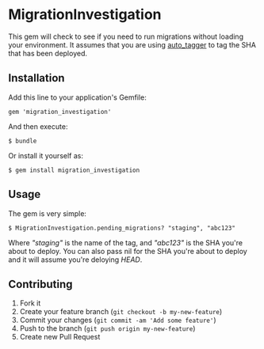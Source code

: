 # MigrationInvestigation

This gem will check to see if you need to run migrations without loading your environment.
It assumes that you are using [auto_tagger](https://github.com/zilkey/auto_tagger) to tag the SHA that has been deployed.

## Installation

Add this line to your application's Gemfile:

    gem 'migration_investigation'

And then execute:

    $ bundle

Or install it yourself as:

    $ gem install migration_investigation

## Usage

The gem is very simple:

	$ MigrationInvestigation.pending_migrations? "staging", "abc123"
	
Where _"staging"_ is the name of the tag, and _"abc123"_ is the SHA you're about to deploy. You can also pass nil for the SHA you're about to deploy and it will assume you're deloying _HEAD_.

## Contributing

1. Fork it
2. Create your feature branch (`git checkout -b my-new-feature`)
3. Commit your changes (`git commit -am 'Add some feature'`)
4. Push to the branch (`git push origin my-new-feature`)
5. Create new Pull Request
